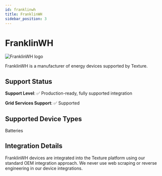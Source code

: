 ```yaml
---
id: franklinwh
title: FranklinWH
sidebar_position: 3
---
```


# FranklinWH

<div style={{ textAlign: 'center', margin: '20px 0' }}>
  <img 
    src="https://device.cms.texture.energy/logo/FranklinWH%20Vector%20Icon.svg" 
    alt="FranklinWH logo" 
    style={{ maxWidth: '200px', maxHeight: '150px' }}
  />
</div>

FranklinWH is a manufacturer of energy devices supported by Texture.



## Support Status

**Support Level**: ✅ Production-ready, fully supported integration

**Grid Services Support**: ✅ Supported

## Supported Device Types

Batteries

## Integration Details

FranklinWH devices are integrated into the Texture platform using our standard OEM integration approach. We never use web scraping or reverse engineering in our device integrations.

